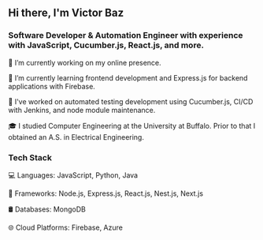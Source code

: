 ## Hi there, I'm Victor Baz

### Software Developer & Automation Engineer with experience with JavaScript, Cucumber.js, React.js, and more.

🔭 I’m currently working on my online presence.

🌱 I’m currently learning frontend development and Express.js for backend applications with Firebase.

📝 I've worked on automated testing development using Cucumber.js, CI/CD with Jenkins, and node module maintenance.

🎓 I studied Computer Engineering at the University at Buffalo. Prior to that I obtained an A.S. in Electrical Engineering.



### Tech Stack

💻 Languages: JavaScript, Python, Java

🔧 Frameworks: Node.js, Express.js, React.js, Nest.js, Next.js

🛢 Databases: MongoDB

🌐 Cloud Platforms: Firebase, Azure
